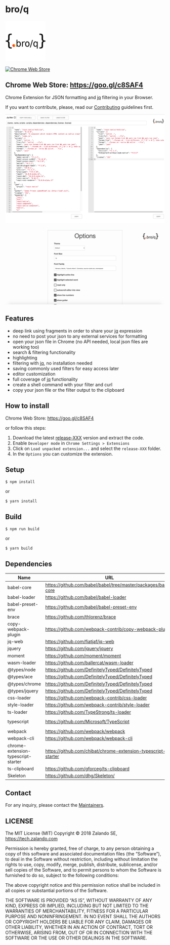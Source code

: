 # bro/q

![icon](src/pages/assets/icon128.png)

[![Chrome Web Store](https://img.shields.io/chrome-web-store/stars/nimelepbpejjlbmoobocpfnjhihnpked.svg?style=for-the-badge)](https://goo.gl/c8SAF4)


## Chrome Web Store: https://goo.gl/c8SAF4

Chrome Extension for JSON formatting and [jq](https://stedolan.github.io/jq/) filtering in your Browser.

If you want to contribute, please, read our [Contributing](CONTRIBUTING.md) guidelines first.

![Screenshot1](pictures/Main.png)

![Screenshot2](pictures/second.png) 

## Features

- deep link using fragments in order to share your [jq](https://stedolan.github.io/jq/) expression
- no need to post your json to any external services for formatting
- open your json file in Chrome (no API needed, local json files are working too)
- search & filtering functionality
- highlighting
- filtering with [jq](https://stedolan.github.io/jq/), no installation needed
- saving commonly used filters for easy access later
- editor customization
- full coverage of [jq](https://stedolan.github.io/jq/) functionality
- create a shell command with your filter and curl
- copy your json file or the filter output to the clipboard

## How to install


Chrome Web Store: https://goo.gl/c8SAF4

or follow this steps:

1. Download the latest [release-XXX](https://github.com/zalando-incubator/bro-q/releases/latest/) version and extract the code.
2. Enable `Developer mode` in `Chrome Settings > Extensions`
3. Click on `Load unpacked extension...` and select the `release-XXX` folder.
4. In the `Options` you can customize the extension.

## Setup

```
$ npm install
```
or
```
$ yarn install
```

## Build

```
$ npm run build
```
or
```
$ yarn build
```

## Dependencies

Name | URL | License
---- | --- | -------
babel-core | https://github.com/babel/babel/tree/master/packages/babel-core | MIT
babel-loader | https://github.com/babel/babel-loader | MIT
babel-preset-env | https://github.com/babel/babel-preset-env | MIT
brace | https://github.com/thlorenz/brace | MIT
copy-webpack-plugin | https://github.com/webpack-contrib/copy-webpack-plugin | MIT
jq-web | https://github.com/fiatjaf/jq-web | ISC
jquery | https://github.com/jquery/jquery | MIT
moment | https://github.com/moment/moment | MIT
wasm-loader | https://github.com/ballercat/wasm-loader | MIT
@types/node | https://github.com/DefinitelyTyped/DefinitelyTyped | MIT
@types/ace | https://github.com/DefinitelyTyped/DefinitelyTyped | MIT
@types/chrome | https://github.com/DefinitelyTyped/DefinitelyTyped | MIT
@types/jquery | https://github.com/DefinitelyTyped/DefinitelyTyped | MIT
css-loader | https://github.com/webpack-contrib/css-loader | MIT
style-loader | https://github.com/webpack-contrib/style-loader | MIT
ts-loader | https://github.com/TypeStrong/ts-loader | MIT
typescript | https://github.com/Microsoft/TypeScript | Apache-2.0
webpack | https://github.com/webpack/webpack | MIT
webpack-cli | https://github.com/webpack/webpack-cli | MIT
chrome-extension-typescript-starter | https://github.com/chibat/chrome-extension-typescript-starter | MIT
ts-clipboard | https://github.com/gforceg/ts-clipboard | MIT
Skeleton | https://github.com/dhg/Skeleton/ | MIT


## Contact

For any inquiry, please contact the [Maintainers](MAINTAINERS).

## LICENSE

The MIT License (MIT) Copyright © 2018 Zalando SE, https://tech.zalando.com

Permission is hereby granted, free of charge, to any person obtaining a copy of this software and associated documentation files (the “Software”), to deal in the Software without restriction, including without limitation the rights to use, copy, modify, merge, publish, distribute, sublicense, and/or sell copies of the Software, and to permit persons to whom the Software is furnished to do so, subject to the following conditions:

The above copyright notice and this permission notice shall be included in all copies or substantial portions of the Software.

THE SOFTWARE IS PROVIDED “AS IS”, WITHOUT WARRANTY OF ANY KIND, EXPRESS OR IMPLIED, INCLUDING BUT NOT LIMITED TO THE WARRANTIES OF MERCHANTABILITY, FITNESS FOR A PARTICULAR PURPOSE AND NONINFRINGEMENT. IN NO EVENT SHALL THE AUTHORS OR COPYRIGHT HOLDERS BE LIABLE FOR ANY CLAIM, DAMAGES OR OTHER LIABILITY, WHETHER IN AN ACTION OF CONTRACT, TORT OR OTHERWISE, ARISING FROM, OUT OF OR IN CONNECTION WITH THE SOFTWARE OR THE USE OR OTHER DEALINGS IN THE SOFTWARE.
